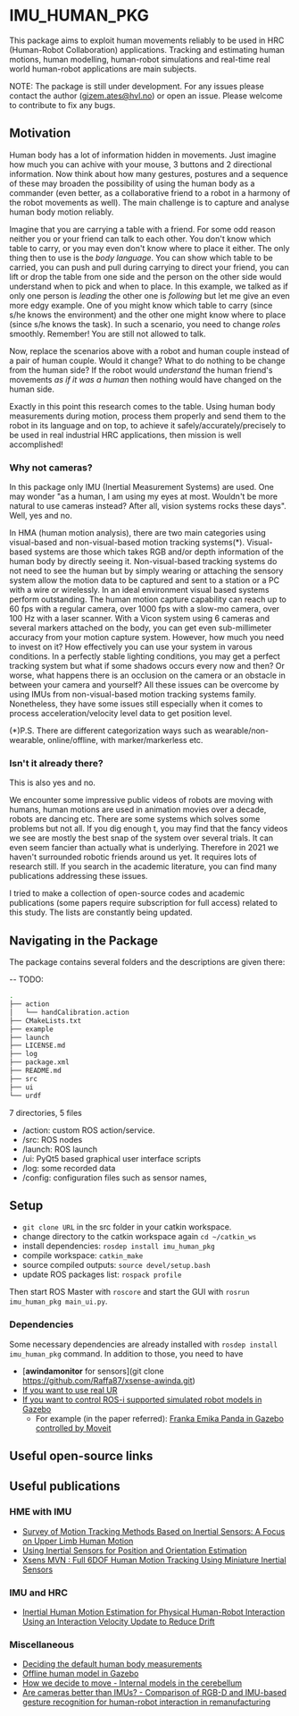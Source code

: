 # IMU_HUMAN_PKG

This package aims to exploit human movements reliably to be used in HRC (Human-Robot Collaboration) applications. Tracking and estimating human motions, human modelling, human-robot simulations and real-time real world human-robot applications are main subjects.

NOTE: The package is still under development. For any issues please contact the author (gizem.ates@hvl.no) or open an issue. Please welcome to contribute to fix any bugs.


## Motivation

Human body has a lot of information hidden in movements. Just imagine how much you can achive with your mouse, 3 buttons and 2 directional information. Now think about how many gestures, postures and a sequence of these may broaden the possibility of using the human body as a commander (even better, as a collaborative friend to a robot in a harmony of the robot movements as well). The main challenge is to capture and analyse human body motion reliably.

Imagine that you are carrying a table with a friend. For some odd reason neither you or your friend can talk to each other. You don't know which table to carry, or you may even don't know where to place it either. The only thing then to use is the *body language*. You can show which table to be carried, you can push and pull during carrying to direct your friend, you can lift or drop the table from one side and the person on the other side would understand when to pick and when to place.  In this example, we talked as if only one person is *leading* the other one is *following* but let me give an even more edgy example. One of you might know which table to carry (since s/he knows the environment) and the other one might know where to place (since s/he knows the task). In such a scenario, you need to change *role*s smoothly. Remember! You are still not allowed to talk.

Now, replace the scenarios above with a robot and human couple instead of a pair of human couple. Would it change? What to do nothing to be change from the human side? If the robot would *understand* the human friend's movements *as if it was a human* then nothing would have changed on the human side.

Exactly in this point this research comes to the table. Using human body measurements during motion, process them properly and send them to the robot in its language and on top, to achieve it safely/accurately/precisely to be used in real industrial HRC applications, then mission is well accomplished!


### Why not cameras?
In this package only IMU (Inertial Measurement Systems) are used. One may wonder "as a human, I am using my eyes at most. Wouldn't be more natural to use cameras instead? After all, vision systems rocks these days". Well, yes and no.

In HMA (human motion analysis), there are two main categories using visual-based and non-visual-based motion tracking systems(*). Visual-based systems are those which takes RGB and/or depth information of the human body by directly seeing it. Non-visual-based tracking systems do not need to see the human but by simply wearing or attaching the sensory system allow the motion data to be captured and sent to a station or a PC with a wire or wirelessly. In an ideal environment visual based systems perform outstanding. The human motion capture capability can reach up to 60 fps with a regular camera, over 1000 fps with a slow-mo camera, over 100 Hz with a laser scanner. With a Vicon system using 6 cameras and several markers attached on the body, you can get even sub-millimeter accuracy from your motion capture system. However, how much you need to invest on it? How effectively you can use your system in varous conditions. In a perfectly stable lighting conditions, you may get a perfect tracking system but what if some shadows occurs every now and then? Or worse, what happens there is an occlusion on the camera or an obstacle in between your camera and yourself? All these issues can be overcome by using IMUs from non-visual-based motion tracking systems family. Nonetheless, they have some issues still especially when it comes to process acceleration/velocity level data to get position level.



(*)P.S. There are different categorization ways such as wearable/non-wearable, online/offline, with marker/markerless etc.

### Isn't it already there?
This is also yes and no.

We encounter some impressive public videos of robots are moving with humans, human motions are used in animation movies over a decade, robots are dancing etc. There are some systems which solves some problems but not all. If you dig enough t, you may find that the fancy videos we see are mostly the best snap of the system over several trials. It can even seem fancier than actually what is underlying. Therefore in 2021 we haven't surrounded robotic friends around us yet. It requires lots of research still. If you search in the academic literature, you can find many publications addressing these issues.

I tried to make a collection of open-source codes and academic publications (some papers require subscription for full access) related to this study. The lists are constantly being updated.


## Navigating in the Package
The package contains several folders and the descriptions are given there:


-- TODO:

```bash
.
├── action
│   └── handCalibration.action
├── CMakeLists.txt
├── example
├── launch
├── LICENSE.md
├── log
├── package.xml
├── README.md
├── src
├── ui
└── urdf

```

7 directories, 5 files

- /action: custom ROS action/service.
- /src: ROS nodes
- /launch: ROS launch
- /ui: PyQt5 based graphical user interface scripts
- /log: some recorded data
- /config: configuration files such as sensor names, 


## Setup
- `git clone URL` in the src folder in your catkin workspace.
- change directory to the catkin workspace again `cd ~/catkin_ws`
- install dependencies: `rosdep install imu_human_pkg`
- compile workspace: `catkin_make`
- source compiled outputs: `source devel/setup.bash`
- update ROS packages list: `rospack profile`


Then start ROS Master with `roscore` and start the GUI with `rosrun imu_human_pkg main_ui.py`.

### Dependencies
Some necessary dependencies are already installed with `rosdep install imu_human_pkg` command. In addition to those, you need to have 
- [**awindamonitor** for sensors](git clone https://github.com/Raffa87/xsense-awinda.git)
- [If you want to use real UR](https://sdurobotics.gitlab.io/ur_rtde/index.html)
- [If you want to control ROS-i supported simulated robot models in Gazebo](https://moveit.ros.org/robots/)
  - For example (in the paper referred): [Franka Emika Panda in Gazebo controlled by Moveit](https://github.com/frankaemika/franka_ros)


## Useful open-source links

## Useful publications

### HME with IMU
- [Survey of Motion Tracking Methods Based on Inertial Sensors: A Focus on Upper Limb Human Motion](https://www.mdpi.com/1424-8220/17/6/1257)
- [Using Inertial Sensors for Position and Orientation Estimation](https://arxiv.org/pdf/1704.06053.pdf)
- [Xsens MVN : Full 6DOF Human Motion Tracking Using Miniature Inertial Sensors](http://human.kyst.com.tw/upload/pdfs120702543998066.pdf)


### IMU and HRC

- [Inertial Human Motion Estimation for Physical Human-Robot Interaction Using an Interaction Velocity Update to Reduce Drift](https://hvlopen.brage.unit.no/hvlopen-xmlui/handle/11250/2583544)

### Miscellaneous
- [Deciding the default human body measurements](http://www.oandplibrary.org/al/pdf/1964_01_044.pdf)
- [Offline human model in Gazebo](https://iopscience.iop.org/article/10.1088/1757-899X/825/1/012006/pdf)
- [How we decide to move - Internal models in the cerebellum](https://www.sciencedirect.com/science/article/pii/S1364661398012212)
- [Are cameras better than IMUs? - Comparison of RGB-D and IMU-based gesture recognition for human-robot interaction in remanufacturing](https://link.springer.com/article/10.1007/s00170-021-08125-9)


